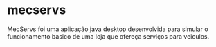 # mecservs
MecServs foi uma aplicação java desktop desenvolvida para simular o funcionamento basico de uma loja que ofereça serviços para veiculos.
